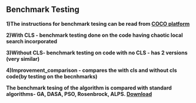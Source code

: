 ## Benchmark Testing

**1)The instructions for benchmark tesing can be read from [COCO platform](https://github.com/numbbo/coco)**

**2)With CLS - benchmark testing done on the code having chaotic local search incorporated**

**3)Without CLS- benchmark testing on code with no CLS - has 2 versions (very similar)**

**4)Improvement_comparison - compares the with cls and without cls code(by testing on the becnhmarks)**

**The benchmark tesing of the algorithm is compared with standard algorithms- GA, DASA, PSO, Rosenbrock, ALPS. [Download](http://coco.gforge.inria.fr/doku.php?id=algorithms-bbob)**
